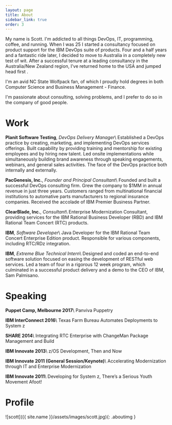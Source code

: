 ```yaml
---
layout: page
title: About
sidebar_link: true
order: 3
---
```


My name is Scott. I'm addicted to all things DevOps, IT, programming, coffee, and running. When I was 25 I started a consultancy focused on product support for the IBM DevOps suite of products.  Four and a half years and a fantastic ride later, I decided to move to Australia in a completely new test of wit.  After a successful tenure at a leading consultancy in the Australia/New Zealand region, I've returned home to the USA and jumped head first .

I'm an avid NC State Wolfpack fan, of which I proudly hold degrees in both
Computer Science and Business Management - Finance.

I'm passionate about consulting, solving problems, and I prefer to do so in the
company of good people.

# Work
**Planit Software Testing**, *DevOps Delivery Manager*\\
Established a DevOps practice by creating, marketing, and implementing DevOps services offerings. Built capability by providing training and mentorship for existing employees and by hiring new talent. Led onsite implementations while simultaneously building brand awareness through speaking engagements, webinars, and general sales activities. The face of the DevOps practice both internally and externally.

**PacGenesis, Inc.**, *Founder and Principal Consultant*\\
Founded and built a successful DevOps consulting firm. Grew the company to $1MM in annual revenue in just three years. Customers ranged from multinational financial institutions to automative parts manufacturers to regional insurance companies. Received the accolade of IBM Premier Business Partner.

**ClearBlade, Inc.**, *Consultant*\\
Enterprise Modernization Consultant, providing services for the IBM Rational Business Developer (RBD) and IBM Rational Team Concert (RTC) products.

**IBM**, *Software Developer*\\
Java Developer for the IBM Rational Team Concert Enterprise Edition product. Responsible for various components, including RTC/RDz integration.

**IBM**, *Extreme Blue Technical Intern*\\
Designed and coded an end-to-end software solution focused on easing the development of RESTful web services. Led a team of four in a rigorous 12 week program, which culminated in a successful product delivery and a demo to the CEO of IBM, Sam Palmisano.

# Speaking
**Puppet Camp, Melbourne 2017**\\
Panviva Puppetry

**IBM InterConnect 2016**\\
Texas Farm Bureau Automates Deployments to System z

**SHARE 2014**\\
Integrating RTC Enterprise with ChangeMan Package Management and Build

**IBM Innovate 2013**\\
z/OS Development, Then and Now

**IBM Innovate 2011 (General Session/Keynote)**\\
Accelerating Modernization through IT and Enterprise Modernization

**IBM Innovate 2011**\\
Developing for System z, There’s a Serious Youth Movement Afoot!

# Profile
![scott]({{ site.name }}/assets/images/scott.jpg){: .aboutimg }
